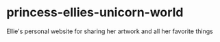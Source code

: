 # princess-ellies-unicorn-world
Ellie's personal website for sharing her artwork and all her favorite things
